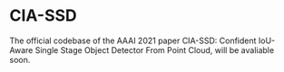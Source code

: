 # CIA-SSD

The official codebase of the AAAI 2021 paper CIA-SSD: Confident IoU-Aware Single Stage Object Detector From Point Cloud, will be avaliable soon.